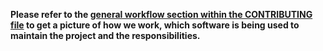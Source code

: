 **Please refer to the [general workflow section within the CONTRIBUTING file](./CONTRIBUTING.md#general-workflow-) to get a picture of how we work, which software is being used to maintain the project and the responsibilities.**